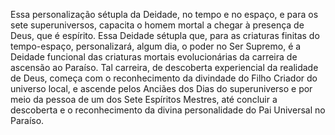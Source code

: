 ﻿Essa personalização sétupla da Deidade, no tempo e no espaço, e para os sete superuniversos, capacita o homem mortal a chegar à presença de Deus, que é espírito. Essa Deidade sétupla que, para as criaturas finitas do tempo-espaço,  personalizará, algum dia, o poder no Ser Supremo, é a Deidade funcional das criaturas mortais evolucionárias da carreira de ascensão ao Paraíso. Tal carreira, de descoberta experiencial da realidade de Deus, começa com o reconhecimento da divindade do Filho Criador do universo local, e ascende  pelos Anciães dos Dias do superuniverso e por meio da pessoa de um dos Sete Espíritos Mestres, até concluir a descoberta e o reconhecimento da divina personalidade do Pai Universal no Paraíso.